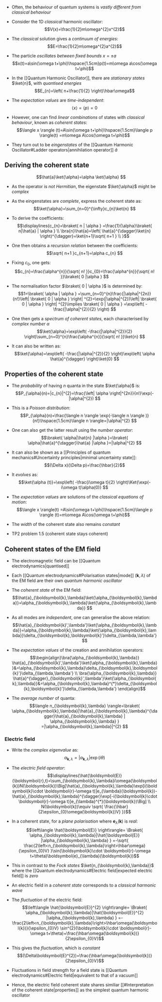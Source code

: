 - Often, the behaviour of quantum systems is _vastly different from classical behaviour_
- Consider the 1D _classical_ harmonic oscillator:
$$V(x)=\frac{1}{2}m\omega^{2}x^{2}$$
- The _classical_ solution gives a _continuum of energies_:
$$E=\frac{1}{2}m\omega^{2}a^{2}$$
- The particle _oscillates between fixed bounds_ $x=\pm a$
$$x(t)=a\sin(\omega t+\phi)\hspace{1.5cm}p(t)=m\omega a\cos(\omega t+\phi)$$

- In the [[Quantum Harmonic Oscillator]], there are _stationary states_ $\ket{n}$, with _quantised energies_
$$E_{n}=\left( n+\frac{1}{2} \right)\hbar\omega$$
- The _expectation values_ are _time-independent_:
$$\langle x \rangle =\langle p \rangle =0$$

- However, one can find _linear combinations_ of states with _classical behaviour_, known as _coherent states_:
$$\langle x \rangle (t)=A\sin(\omega t+\phi)\hspace{1.5cm}\langle p \rangle(t) =m\omega A\cos(\omega t+\phi)$$
- They turn out to be _eingenstates_ of the [[Quantum Harmonic Oscillator#Ladder operators|annihilation operator]] $\hat{a}$

## Deriving the coherent state
$$\hat{a}\ket{\alpha}=\alpha \ket{\alpha}  $$
- As the operator is _not Hermitian_, the eigenstate $\ket{\alpha}$ might be _complex_

- As the eingenstates are _complete_, express the coherent state as:
$$\ket{\alpha}=\sum_{n=0}^{\infty}c_{n}\ket{n}  $$
- To derive the coefficients:
$$\displaylines{c_{n}=\braket{ n | \alpha } =\frac{1}{\alpha}\braket{ n|\hat{a} | \alpha } \\ \bra{n}\hat{a}=\left( \hat{a}^{\dagger}\ket{n}  \right)^{\dagger}=\ket{n+1}\sqrt{ n+1 } \\    }$$
- One then obtains a _recursion relation_ between the coefficients:
$$\sqrt{ n+1 }c_{n+1}=\alpha c_{n} $$
- Fixing $c_{0}$, one gets:
$$c_{n}=\frac{\alpha^{n}}{\sqrt{ n! }}c_{0}=\frac{\alpha^{n}}{\sqrt{ n! }}\braket{ 0 |\alpha } $$

- The normalisation factor $\braket{ 0 | \alpha }$ is determined by:
$$1=\braket{ \alpha | \alpha } =\sum_{n=0}^{n}\frac{|\alpha|^{2n}}{n!}\left| \braket{ 0 | \alpha }  \right| ^{2}=\exp(|\alpha|^{2})\left| \braket{ 0 | \alpha }  \right| ^{2}\implies \braket{ 0 | \alpha } =\exp\left( -\frac{|\alpha|^{2}}{2} \right) $$

- One then gets a _spectrum of coherent states_, each characterised by _complex number_ $\alpha$
$$\ket{\alpha}=\exp\left( -\frac{|\alpha|^{2}}{2} \right)\sum_{n=0}^{n}\frac{\alpha^{n}}{\sqrt{ n! }}\ket{n}  $$
- It can also be written as:
	$$\ket{\alpha}=\exp\left( -\frac{|\alpha|^{2}}{2} \right)\exp\left( \alpha \hat{a}^{\dagger} \right)\ket{0}  $$

## Properties of the coherent state
- The _probability_ of having $n$ quanta in the state $\ket{\alpha}$ is:
$$P_{\alpha}(n)=|c_{n}|^{2}=\frac{\left| \alpha \right|^{2n}}{n!}\exp(-|\alpha|^{2}) $$
- This is a _Poisson distribution_:
$$P_{\alpha}(n)=\frac{\langle n \rangle \exp(-\langle n \rangle )}{n!}\hspace{1.5cm}\langle n \rangle=|\alpha|^{2}  $$
- One can also get the latter result using the _number operator_:
$$\braket{ \alpha|\hat{n} |\alpha  }=\braket{ \alpha|\hat{a}^{\dagger}\hat{a} |\alpha  }=|\alpha|^{2}  $$

- It can also be shown as a [[Principles of quantum mechanics#Uncertainty principles|minimal uncertainty state]]:
$$(\Delta x)(\Delta p)=\frac{\hbar}{2}$$
- It _evolves_ as:
$$\ket{\alpha (t)}=\exp\left( -\frac{i\omega t}{2} \right)\Ket{\exp(-i\omega t)\alpha(0)}  $$
- The _expectation values_ are solutions of the _classical equations of motion_:
$$\langle x \rangle(t) =A\sin(\omega t+\phi)\hspace{1.5cm}\langle p \rangle (t)=m\omega A\cos(\omega t+\phi)$$
- The _width_ of the coherent state also remains _constant_

- TP2 problem 1.5 (coherent state stays coherent)

## Coherent states of the EM field
- The electromagnetic field can be [[Quantum electrodynamics|quantised]]
- Each [[Quantum electrodynamics#Polarisation states|mode]] $(\boldsymbol{k},\lambda)$ of the EM field are their own _quantum harmonic oscillator_

- The _coherent state_ of the EM field:
$$\hat{a}_{\boldsymbol{k},\lambda}\ket{\alpha_{\boldsymbol{k},\lambda}}=\alpha_{\boldsymbol{k},\lambda}\ket{\alpha_{\boldsymbol{k},\lambda}}  $$
- As all modes are _independent_, one can generalise the above relation:
$$\hat{a}_{\boldsymbol{k}',\lambda'}\ket{\alpha_{\boldsymbol{k},\lambda}}=\alpha_{\boldsymbol{k},\lambda}\ket{\alpha_{\boldsymbol{k},\lambda}}\delta_{\boldsymbol{k},\boldsymbol{k}'}\delta_{\lambda,\lambda'}  $$
- The _expectation values_ of the creation and annihilation operators:
$$\begin{align}\bra{\alpha_{\boldsymbol{k},\lambda}} \hat{a}_{\boldsymbol{k}',\lambda'}\ket{\alpha_{\boldsymbol{k},\lambda}}&=\alpha_{\boldsymbol{k},\lambda}\delta_{\boldsymbol{k},\boldsymbol{k}'}\delta_{\lambda,\lambda'} \\ \bra{\alpha_{\boldsymbol{k},\lambda}} \hat{a}^{\dagger}_{\boldsymbol{k}',\lambda'}\ket{\alpha_{\boldsymbol{k},\lambda}}&=\alpha_{\boldsymbol{k},\lambda}^{*}\delta_{\boldsymbol{k},\boldsymbol{k}'}\delta_{\lambda,\lambda'}  \end{align}$$
- The _average number_ of quanta:
$$\langle n_{\boldsymbol{k},\lambda} \rangle=\braket{ \alpha_{\boldsymbol{k},\lambda}|\hat{a}_{\boldsymbol{k},\lambda}^{\dagger}\hat{a}_{\boldsymbol{k},\lambda} | \alpha_{\boldsymbol{k},\lambda} } =|\alpha_{\boldsymbol{k},\lambda}|^{2} $$

### Electric field
- Write the _complex eigenvalue_ as:
$$\alpha_{\boldsymbol{k},\lambda}=|\alpha_{\boldsymbol{k},\lambda}|\exp(i\theta)$$
- The _electric field operator_:
$$\displaylines{\hat{\boldsymbol{E}}(\boldsymbol{r},t)=\sum_{\boldsymbol{k},\lambda}i\omega(\boldsymbol{k})N(\boldsymbol{k})\Big[\hat{a}_{\boldsymbol{k},\lambda}\exp[i(\boldsymbol{k}\cdot \boldsymbol{r}-\omega t)]e_{\lambda}(\boldsymbol{k})-\hat{a}_{\boldsymbol{k},\lambda}^{\dagger}\exp[-i(\boldsymbol{k}\cdot \boldsymbol{r}-\omega t)]e_{\lambda}^{*}(\boldsymbol{k})\Big] \\ N(\boldsymbol{k})\equiv \sqrt{ \frac{\hbar}{2\epsilon_{0}\omega(\boldsymbol{k})V} }}$$
- In a coherent state, for a _plane polarisation_ where $\boldsymbol{e}_{\lambda}(\boldsymbol{k})$ is _real_:
$$\left\langle  \hat{\boldsymbol{E}}  \right\rangle= \Braket{ \alpha_{\boldsymbol{k},\lambda}|\hat{\boldsymbol{E}} |\alpha_{\boldsymbol{k},\lambda}  } =-\sqrt{ \frac{2\left<n_{\boldsymbol{k},\lambda}\right>\hbar\omega}{\epsilon_{0}V} }\sin(\boldsymbol{k}\cdot \boldsymbol{r}-\omega t+\theta)\boldsymbol{e}_{\lambda}(\boldsymbol{k})$$
- This in contrast to the _Fock states_ $\ket{n_{\boldsymbol{k},\lambda}}$ where the [[Quantum electrodynamics#Electric field|expected electric field]] is _zero_

- An electric field in a _coherent state_ corresponds to a _classical harmonic wave_

- The _fluctuation_ of the electric field:
$$\left\langle  \hat{\boldsymbol{E}}^{2}  \right\rangle= \Braket{ \alpha_{\boldsymbol{k},\lambda}|\hat{\boldsymbol{E}}^{2} |\alpha_{\boldsymbol{k},\lambda}  } =- \frac{2\left<n_{\boldsymbol{k},\lambda}\right>\hbar\omega(\boldsymbol{k})}{\epsilon_{0}V} \sin^{2}(\boldsymbol{k}\cdot \boldsymbol{r}-\omega t+\theta)+\frac{\hbar\omega(\boldsymbol{k})}{2\epsilon_{0}V}$$
- This gives the _fluctuation_, which is _constant_
$$(\Delta\boldsymbol{E}^{2})=\frac{\hbar\omega(\boldsymbol{k})}{2\epsilon_{0}V}$$
- Fluctuations in field strength for a field state is [[Quantum electrodynamics#Electric field|equivalent to that of a vacuum]]

- Hence, the electric field coherent state shares similiar [[#Interpretation of the coherent state|properties]] as the simplest quantum harmonic oscillator
